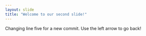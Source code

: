 ```yaml
---
layout: slide
title: "Welcome to our second slide!"
---
```

Changing line five for a new commit.
Use the left arrow to go back!
